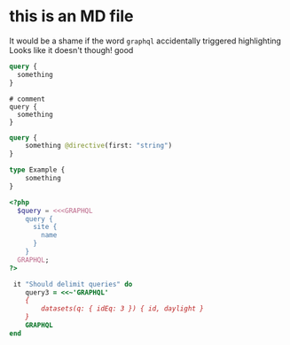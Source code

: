 # this is an MD file

It would be a shame if the word `graphql` accidentally triggered highlighting
Looks like it doesn't though! good

```graphql
query {
  something
}
```

```gql
# comment
query {
  something
}
```

```GraphQL
query {
    something @directive(first: "string")
}

type Example {
    something
}
```

```php
<?php
  $query = <<<GRAPHQL
    query {
      site {
        name
      }
    }
  GRAPHQL;
?>
```

```ruby
 it "Should delimit queries" do
    query3 = <<~'GRAPHQL'
    {
        datasets(q: { idEq: 3 }) { id, daylight }
    }
    GRAPHQL
end

```
